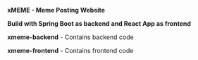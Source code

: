 **xMEME - Meme Posting Website**

**Build with Spring Boot as backend and React App as frontend**


**xmeme-backend** - Contains backend code


**xmeme-frontend** - Contains frontend code